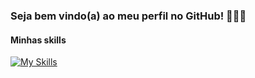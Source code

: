 ### Seja bem vindo(a) ao meu perfil no GitHub! 👨🏽‍💻

#### Minhas skills 

[![My Skills](https://skillicons.dev/icons?i=aws,azure,kubernetes,docker,linux,python,github,git)](https://skillicons.dev)
